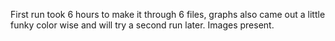 First run took 6 hours to make it through 6 files, graphs also came out a little funky color wise and will try a second run later.
Images present.
